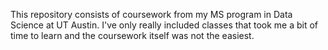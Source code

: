 This repository consists of coursework from my MS program in Data Science at UT Austin. I've only really included classes that took me
a bit of time to learn and the coursework itself was not the easiest. 
